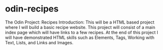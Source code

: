 # odin-recipes
The Odin Project: Recipes
Introduction: This will be a HTML based project where I will build a basic recipe website. This project will consist of a main index page which will have links to a few recipes. At the end of this project I will have demonstrated HTML skills such as Elements, Tags, Working with Text, Lists, and Links and Images.